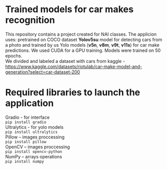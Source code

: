 # Trained models for car makes recognition
This repository contains a project created for NAI classes. The applicion uses: pretrained on COCO dataset **Yolov5su** model for detecting cars from a photo and trained by us Yolo models (**v5n**, **v8m**, **v9t**, **v11s**) for car make predictions. We used CUDA for a GPU training. Models were trained on 50 epochs.<br>
We divided and labeled a dataset with cars from kaggle - https://www.kaggle.com/datasets/riotulab/car-make-model-and-generation?select=car-dataset-200 
# Required libraries to launch the application
Gradio - for interface <br>
```pip install gradio```<br>
Ultralytics - for yolo models <br>
```pip install ultralytics```<br>
Pillow – images proccessing <br>
```pip install pillow``` <br>
OpenCV – images proccessing <br>
```pip install opencv-python``` <br>
NumPy – arrays operations <br>
```pip install numpy```
